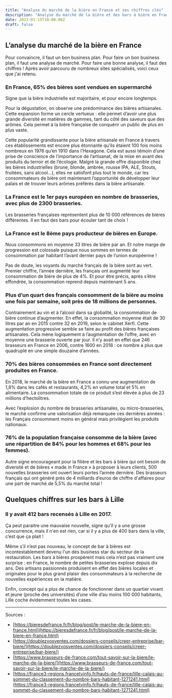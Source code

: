 ```yaml
---
title: "Analyse du marché de la bière en France et ses chiffres clés"
description: "Analyse du marché de la bière et des bars à bière en France pour mieux se positionner et compléter son business plan avec des chiffres clés."
date: 2023-01-15T10:00:00Z
draft: false
---
```


## L’analyse du marché de la bière en France

Pour convaincre, il faut un bon business plan. Pour faire un bon business plan, il faut une analyse de marché. Pour faire une bonne analyse, il faut des chiffres ! Après avoir parcouru de nombreux sites spécialisés, voici ceux que j'ai retenu.

### En France, 65% des bières sont vendues en supermarché

Signe que la bière industrielle est majoritaire, et pour encore longtemps. 

Pour la dégustation, on observe une prédominance des bières artisanales. Cette expansion forme un cercle vertueux : elle permet d’avoir une plus grande diversité en matières de gammes, tant du côté des saveurs que des arômes. Cela permet à la bière française de conquérir un public de plus en plus vaste.

Cette popularité grandissante pour la bière artisanale en France à travers ces établissements est encore plus étonnante qu’ils étaient 100 fois moins nombreux en 1976 qu’en 1910 dans l’Hexagone. Cela est aussi témoin d’une prise de conscience de l’importance de l’artisanat, de la mise en avant des produits du terroir et de l’écologie. Malgré la grande offre disponible chez les bières industrielles (brune, blonde, ambrée, rousse IPA, ALE, Stouts, fruitées, sans alcool...), elles ne satisfont plus tout le monde, car les consommateurs de bière ont maintenant l’opportunité de développer leur palais et de trouver leurs arômes préférés dans la bière artisanale.

### La France est le 1er pays européen en nombre de brasseries, avec plus de 2300 brasseries.

Les brasseries françaises représentent plus de 10 000 références de bières différentes. Il en faut des bars pour écouler tant de choix !

### La France est le 8ème pays producteur de bières en Europe. 

Nous consommons en moyenne 33 litres de bière par an. Et notre marge de progression est colossale puisque nous sommes en termes de consommation par habitant l’avant dernier pays de l’union européenne !

Pas de doute, les voyants du marché français de la bière sont au vert. Premier chiffre, l’année dernière, les français ont augmenté leur consommation de bière de plus de 4%. Et pour être précis, après s’être effondrée, la consommation reprend depuis maintenant 5 ans.

### Plus d’un quart des français consomment de la bière au moins une fois par semaine, soit près de 18 millions de personnes.

Contrairement au vin et à l’alcool dans sa globalité, la consommation de bière continue d’augmenter. En effet, la consommation moyenne était de 30 litres par an en 2015 contre 32 en 2019, selon le cabinet Xerfi. Cette augmentation progressive semble se faire au profit des bières françaises artisanales. Cela mène logiquement à l’augmentation de l’offre, avec en moyenne une brasserie ouverte par jour. Il n’y avait en effet que 246 brasseurs en France en 2006, contre 1600 en 2018 : ce nombre a plus que quadruplé en une simple douzaine d’années.

### 70% des bières consommées en France sont directement produites en France.

En 2018, le marché de la bière en France a connu une augmentation de 1,8% dans les cafés et restaurants, 4,2% en volume total et 5% en alimentaire. La consommation totale de ce produit s’est élevée à plus de 23 millions d’hectolitres.

Avec l’explosion du nombre de brasseries artisanales, ou micro-brasseries, le marché confirme une valorisation déjà remarquée ces dernières années : les Français consomment moins en général mais privilégient les produits nationaux.

### 76% de la population française consomme de la bière (avec une répartition de 84% pour les hommes et 68% pour les femmes).

Autre signe encourageant pour la filière et les bars à bière qui ont besoin de diversité et de bières « made in France » à proposer à leurs clients, 500 nouvelles brasseries ont ouvert leurs portes l’année dernière. Des brasseurs français qui ont généré près de 4 milliards d’euros de chiffre d'affaires pour une part de marché de 5,5% du marché total !

## Quelques chiffres sur les bars à Lille

### Il y avait 412 bars recensés à Lille en 2017.

Ça peut paraitre une mauvaise nouvelle, signe qu’il y a une grosse concurrence, mais il n'en est rien, car si il y a plus de 400 bars dans la ville, c’est que ça plait !

Même s’il n’est pas nouveau, le concept de bar à bières est incontestablement devenu l'un des business star du secteur de la restauration. Les bars à bières prospèrent mais cela n’est pas vraiment une surprise : en France, le nombre de petites brasseries explose depuis dix ans. Des artisans passionnés produisent en effet des bières locales et originales pour le plus grand plaisir des consommateurs à la recherche de nouvelles expériences en la matière.

Enfin, concept qui a plus de chance de fonctionner dans un quartier vivant et jeune (proche des universités) d’une ville d’au moins 100 000 habitants, Lille coche évidemment toutes les cases.

---

Sources :
- [https://bieresdefrance.fr/fr/blog/post/le-marche-de-la-biere-en-france.html](https://bieresdefrance.fr/fr/blog/post/le-marche-de-la-biere-en-france.html)
- [https://doublezvosventes.com/dossiers-conseils/creer-entreprise/bar-biere/](https://doublezvosventes.com/dossiers-conseils/creer-entreprise/bar-biere/)
- [https://www.brasseurs-de-france.com/tout-savoir-sur-la-biere/le-marche-de-la-biere/](https://www.brasseurs-de-france.com/tout-savoir-sur-la-biere/le-marche-de-la-biere/)
- [https://france3-regions.francetvinfo.fr/hauts-de-france/lille-calais-au-sommet-du-classement-du-nombre-bars-habitant-1271241.html](https://france3-regions.francetvinfo.fr/hauts-de-france/lille-calais-au-sommet-du-classement-du-nombre-bars-habitant-1271241.html)